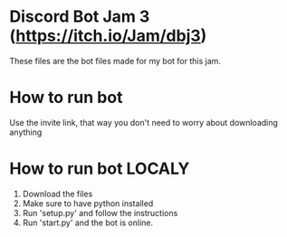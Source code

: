 # Discord Bot Jam 3 (https://itch.io/Jam/dbj3)
These files are the bot files made for my bot for this jam.

# How to run bot
Use the invite link, that way you don't need to worry about downloading anything

# How to run bot LOCALY
1. Download the files
2. Make sure to have python installed
3. Run 'setup.py' and follow the instructions
4. Run 'start.py' and the bot is online.
